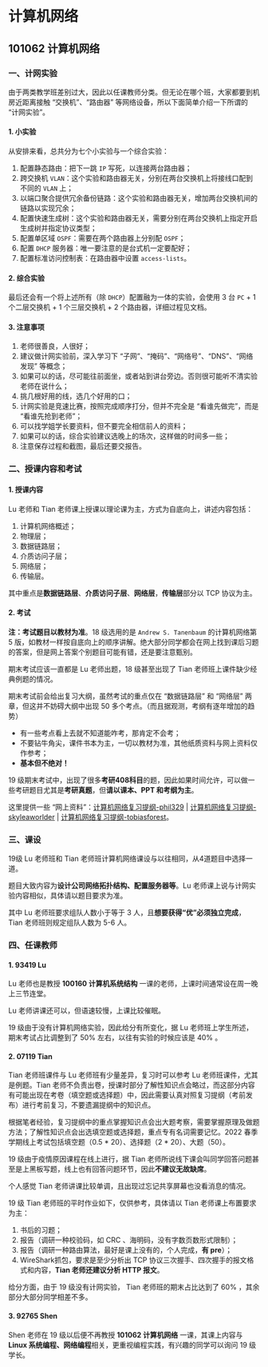 # 计算机网络

## 101062 计算机网络

### 一、计网实验

由于两类教学班差别过大，因此以任课教师分类。但无论在哪个班，大家都要到机房近距离接触 “交换机”、“路由器” 等网络设备，所以下面简单介绍一下所谓的 “计网实验”。

#### 1. 小实验

从安排来看，总共分为七个小实验与一个综合实验：

1. 配置静态路由：把下一跳 `IP` 写死，以连接两台路由器；
2. 跨交换机 `VLAN`：这个实验和路由器无关，分别在两台交换机上将接线口配到不同的 `VLAN` 上；
3. 以端口聚合提供冗余备份链路：这个实验和路由器无关，增加两台交换机间的链路以实现冗余；
4. 配置快速生成树：这个实验和路由器无关，需要分别在两台交换机上指定开启生成树并指定协议类型；
5. 配置单区域 `OSPF`：需要在两个路由器上分别配 `OSPF`；
6. 配置 `DHCP` 服务器：唯一要注意的是台式机一定要配好；
7. 配置标准访问控制表：在路由器中设置 `access-lists`。

#### 2. 综合实验

最后还会有一个将上述所有（除 `DHCP`）配置融为一体的实验，会使用 3 台 `PC` + 1 个二层交换机 + 1 个三层交换机 + 2 个路由器，详细过程见文档。

#### 3. 注意事项

1. 老师很善良，人很好；
2. 建议做计网实验前，深入学习下 “子网”、“掩码”、“网络号”、“DNS”、“网络发现” 等概念；
3. 如果可以的话，尽可能往前面坐，或者站到讲台旁边。否则很可能听不清实验老师在说什么；
4. 挑几根好用的线，选几个好用的口；
5. 计网实验是竞速比赛，按照完成顺序打分，但并不完全是 “看谁先做完”，而是 “看谁先抢到老师”；
6. 可以找学姐学长要资料，但不要完全相信前人的资料；
7. 如果可以的话，综合实验建议选晚上的场次，这样做的时间多一些；
8. 注意保存过程和截图，最后还要交报告。

### 二、授课内容和考试

#### 1. 授课内容

Lu 老师和 Tian 老师课上授课以理论课为主，方式为自底向上，讲述内容包括：

1. 计算机网络概述；
2. 物理层；
3. 数据链路层；
4. 介质访问子层；
5. 网络层；
6. 传输层。

其中重点是**数据链路层**、**介质访问子层**、**网络层**，**传输层**部分以 TCP 协议为主。

#### 2. 考试

**注：考试题目以教材为准**。18 级选用的是 `Andrew S. Tanenbaum` 的计算机网络第 5 版，如教材一样按自底向上的顺序讲解。绝大部分同学都会在网上找到课后习题的答案，但是网上答案个别题目可能有错，还是要注意甄别。

期末考试应该一直都是 Lu 老师出题，18 级甚至出现了 Tian 老师班上课件缺少经典例题的情况。

期末考试前会给出复习大纲，虽然考试的重点仅在 “数据链路层” 和 “网络层” 两章，但这并不妨碍大纲中出现 50 多个考点。（而且据观测，考纲有逐年增加的趋势）

* 有一些考点看上去就不知道能咋考，那肯定不会考；
* 不要钻牛角尖，课件书本为主，一切以教材为准，其他纸质资料与网上资料仅作参考；
* **基本但不绝对！**

19 级期末考试中，出现了很多**考研408科目**的题，因此如果时间允许，可以做一些考研题目尤其是**考研真题**，但**请以课本、PPT 和考纲为主**。

这里提供一些 “网上资料”：[计算机网络复习提纲-phil329](https://github.com/TJ-CSCCG/TJCS-Images/tree/TJCS-Course/101062_计算机网络/2020/files/计算机网络复习提纲.pdf) | [计算机网络复习提纲-skyleaworlder](https://github.com/skyleaworlder/NOT_NOTE/tree/main/Computer-Network/AST-DJW) | [计算机网络复习提纲-tobiasforest](https://github.com/tobiasforest/r/blob/main/101062_计算机网络/计网复习.md)。

### 三、课设

19级 Lu 老师班和 Tian 老师班计算机网络课设与以往相同，从4道题目中选择一道。

题目大致内容为**设计公司网络拓扑结构、配置服务器等**。Lu 老师课上说与计网实验内容相似，具体请以题目要求为准。

其中 Lu 老师班要求组队人数小于等于 3 人，且**想要获得“优”必须独立完成**， Tian 老师班则规定组队人数为 5-6 人。

### 四、任课教师

#### 1. 93419 Lu

Lu 老师也是教授 **100160 计算机系统结构** 一课的老师，上课时间通常设在周一晚上三节连堂。

Lu 老师讲课还可以，但语速较慢，上课比较催眠。

19 级由于没有计算机网络实验，因此给分有所变化，据 Lu 老师班上学生所述，期末考试占比调整到了 50% 左右，以往有实验的时候应该是 40% 。

#### 2. 07119 Tian

Tian 老师班课件与 Lu 老师班有少量差异，复习时可以参考 Lu 老师班课件，尤其是例题。Tian 老师不负责出卷，授课时部分了解性知识点会略过，而这部分内容有可能出现在考卷（填空题或选择题）中，因此需要认真对照复习提纲（考前发布）进行考前复习，不要遗漏提纲中的知识点。

根据笔者经验，复习提纲中的重点掌握知识点会出大题考察，需要掌握原理及做题方法；了解性知识点会出选填空题或选择题，重点专有名词需要记忆。2022 春季学期线上考试包括填空题（0.5 \* 20）、选择题（2 \* 20）、大题（50）。

19 级由于疫情原因课程在线上进行，据 Tian 老师所说线下课会叫同学回答问题甚至是上黑板写题，线上也有回答问题环节，因此**不建议无故缺席**。

个人感觉 Tian 老师讲课比较单调，且出现过忘记共享屏幕也没看消息的情况。

19 级 Tian 老师班的平时作业如下，仅供参考，具体请以 Tian 老师课上布置要求为主：

1. 书后的习题；
2. 报告（调研一种校验码，如 CRC 、海明码，没有字数页数形式限制）；
3. 报告（调研一种路由算法，最好是课上没有的，个人完成，**有 pre**）；
4. WireShark抓包，要求是至少分析出 TCP 协议三次握手、四次握手的报文格式和内容，**Tian 老师还建议分析 HTTP 报文**。

给分方面，由于 19 级没有计网实验， Tian 老师班的期末占比达到了 60% ，其余部分大部分同学相差不多。

#### 3. 92765 Shen

Shen 老师在 19 级以后便不再教授 **101062 计算机网络** 一课，其课上内容与 **Linux 系统编程、网络编程**相关，更重视编程实践，有兴趣的同学可以询问 19 级学长。
